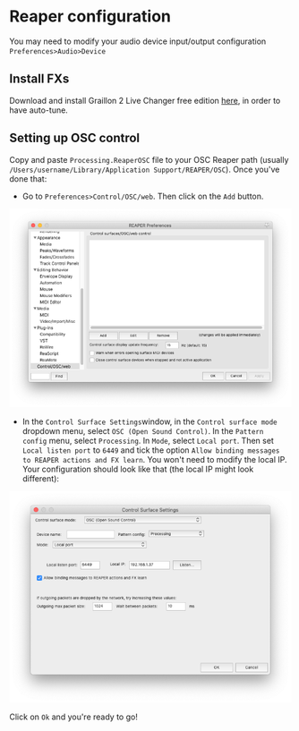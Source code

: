 # Reaper configuration 
You may need to modify your audio device input/output configuration `Preferences>Audio>Device`

## Install FXs
Download and install Graillon 2 Live Changer free edition [here](https://www.auburnsounds.com/products/Graillon.html), in order to have auto-tune.

## Setting up OSC control 
Copy and paste `Processing.ReaperOSC` file to your OSC Reaper path (usually `/Users/username/Library/Application Support/REAPER/OSC`). Once you've done that: 
* Go to `Preferences>Control/OSC/web`. Then click on the `Add` button.
<div style="text-align:center"><img src="./bin/reaper_preferences.png"/></div>

* In the `Control Surface Settings`window, in the `Control surface mode` dropdown menu, select `OSC (Open Sound Control)`. In the `Pattern config` menu, select `Processing`. In `Mode`, select `Local port`. Then set `Local listen port` to `6449` and tick the option `Allow binding messages to REAPER actions and FX learn`. You won't need to modify the local IP. Your configuration should look like that (the local IP might look different):

<div style="text-align:center"><img src="./bin/control_surface_settings.png"/></div>

Click on `Ok` and you're ready to go!
